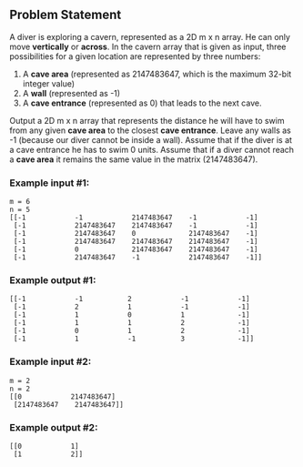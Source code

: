 ## Problem Statement

A diver is exploring a cavern, represented as a 2D m x n array. He can only move **vertically** or **across**. In the cavern array that is given as input, three possibilities for a given location are represented by three numbers: 
1. A **cave area** (represented as 2147483647, which is the maximum 32-bit integer value)
2. A **wall** (represented as -1) 
3. A **cave entrance** (represented as 0) that leads to the next cave. 

Output a 2D m x n array that represents the distance he will have to swim from any given **cave area** to the closest **cave entrance**. Leave any walls as -1 (because our diver cannot be inside a wall). Assume that if the diver is at a cave entrance he has to swim 0 units. Assume that if a diver cannot reach a **cave area** it remains the same value in the matrix (2147483647).

### Example input #1:
```
m = 6
n = 5
[[-1            -1            2147483647    -1            -1]
 [-1            2147483647    2147483647    -1            -1]
 [-1            2147483647    0             2147483647    -1]
 [-1            2147483647    2147483647    2147483647    -1]
 [-1            0             2147483647    2147483647    -1]
 [-1            2147483647    -1            2147483647    -1]]
```

### Example output #1:
```
[[-1            -1           2            -1            -1]
 [-1            2            1            -1            -1]
 [-1            1            0            1             -1]
 [-1            1            1            2             -1]
 [-1            0            1            2             -1]
 [-1            1            -1           3             -1]]
 ```

### Example input #2:
```
m = 2
n = 2
[[0            2147483647]
 [2147483647    2147483647]]
 ```

### Example output #2:
```
[[0            1]
 [1            2]]
```
